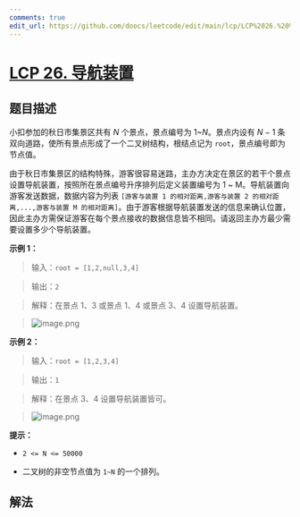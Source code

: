 ```yaml
---
comments: true
edit_url: https://github.com/doocs/leetcode/edit/main/lcp/LCP%2026.%20%E5%AF%BC%E8%88%AA%E8%A3%85%E7%BD%AE/README.md
---
```


<!-- problem:start -->

# [LCP 26. 导航装置](https://leetcode.cn/problems/hSRGyL)

## 题目描述

<!-- description:start -->

小扣参加的秋日市集景区共有 $N$ 个景点，景点编号为 $1$~$N$。景点内设有 $N-1$ 条双向道路，使所有景点形成了一个二叉树结构，根结点记为 `root`，景点编号即为节点值。

由于秋日市集景区的结构特殊，游客很容易迷路，主办方决定在景区的若干个景点设置导航装置，按照所在景点编号升序排列后定义装置编号为 1 ~ M。导航装置向游客发送数据，数据内容为列表 `[游客与装置 1 的相对距离,游客与装置 2 的相对距离,...,游客与装置 M 的相对距离]`。由于游客根据导航装置发送的信息来确认位置，因此主办方需保证游客在每个景点接收的数据信息皆不相同。请返回主办方最少需要设置多少个导航装置。

**示例 1：**

> 输入：`root = [1,2,null,3,4]`

>

> 输出：`2`

>

> 解释：在景点 1、3 或景点 1、4 或景点 3、4 设置导航装置。

>

> ![image.png](https://fastly.jsdelivr.net/gh/doocs/leetcode@main/lcp/LCP%2026.%20导航装置/images/1597996812-tqrgwu-image.png)

**示例 2：**

> 输入：`root = [1,2,3,4]`

>

> 输出：`1`

>

> 解释：在景点 3、4 设置导航装置皆可。

>

> ![image.png](https://fastly.jsdelivr.net/gh/doocs/leetcode@main/lcp/LCP%2026.%20导航装置/images/1597996826-EUQRyz-image.png)

**提示：**

-   `2 <= N <= 50000`

-   二叉树的非空节点值为 `1~N` 的一个排列。

<!-- description:end -->

## 解法

<!-- solution:start -->

<!-- problem:end -->
